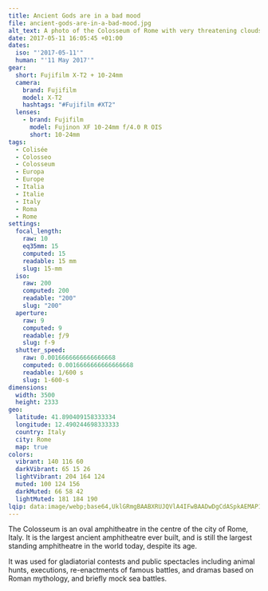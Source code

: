 ```yaml
---
title: Ancient Gods are in a bad mood
file: ancient-gods-are-in-a-bad-mood.jpg
alt_text: A photo of the Colosseum of Rome with very threatening clouds
date: 2017-05-11 16:05:45 +01:00
dates:
  iso: "'2017-05-11'"
  human: "'11 May 2017'"
gear:
  short: Fujifilm X-T2 + 10-24mm
  camera:
    brand: Fujifilm
    model: X-T2
    hashtags: "#Fujifilm #XT2"
  lenses:
    - brand: Fujifilm
      model: Fujinon XF 10-24mm f/4.0 R OIS
      short: 10-24mm
tags:
  - Colisée
  - Colosseo
  - Colosseum
  - Europa
  - Europe
  - Italia
  - Italie
  - Italy
  - Roma
  - Rome
settings:
  focal_length:
    raw: 10
    eq35mm: 15
    computed: 15
    readable: 15 mm
    slug: 15-mm
  iso:
    raw: 200
    computed: 200
    readable: "200"
    slug: "200"
  aperture:
    raw: 9
    computed: 9
    readable: ƒ/9
    slug: f-9
  shutter_speed:
    raw: 0.0016666666666666668
    computed: 0.0016666666666666668
    readable: 1/600 s
    slug: 1-600-s
dimensions:
  width: 3500
  height: 2333
geo:
  latitude: 41.890409158333334
  longitude: 12.490244698333333
  country: Italy
  city: Rome
  map: true
colors:
  vibrant: 140 116 60
  darkVibrant: 65 15 26
  lightVibrant: 204 164 124
  muted: 100 124 156
  darkMuted: 66 58 42
  lightMuted: 181 184 190
lqip: data:image/webp;base64,UklGRmgBAABXRUJQVlA4IFwBAADwDgCdASpkAEMAP12cv1iyrCcqNtcMAlAriWcA0nba6XugT2AL/31b8IgZxc6iFYF1Rojfjpn1isQfTvQh/4WARl5FhJc1o8EAY52m5sjTZAdKhjuuv8t4yXWVb9o9ZpWOMLWQQCwBmEM8v4flZTjvwq+OZV0z2tQR7IBRkW+YdAD+vwvmSoturSmDmtKDoa39mOzaEiS2n6ptXcL8SUyuJjOwGhUo4XtFimgfkz495zDuNfG9UILE0RGyJYvu0mz7NoDT0b+2eS2zdYW6g9RWm6Ja74daho92f4XcfNl4JkEyUNP59WkKM36RD2V35Gc5biWCdcCAb9niN2/Q5UOZth70ZYM868R1bsbe8xh49MnnqkbIDikkx9uMoRKNkjP7/XtxmXPhf10CN+sOtfjQkEcWCFDHNCnD9pgZxof4nDO7+CxpfPQpjAzkw/I0dkMuhArCWdiETt3AAAA=
---
```


The Colosseum is an oval amphitheatre in the centre of the city of Rome, Italy. It is the largest ancient amphitheatre ever built, and is still the largest standing amphitheatre in the world today, despite its age.

It was used for gladiatorial contests and public spectacles including animal hunts, executions, re-enactments of famous battles, and dramas based on Roman mythology, and briefly mock sea battles.
